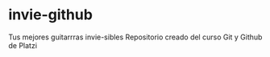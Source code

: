 # invie-github
Tus mejores guitarrras invie-sibles Repositorio creado del curso Git y Github de Platzi
